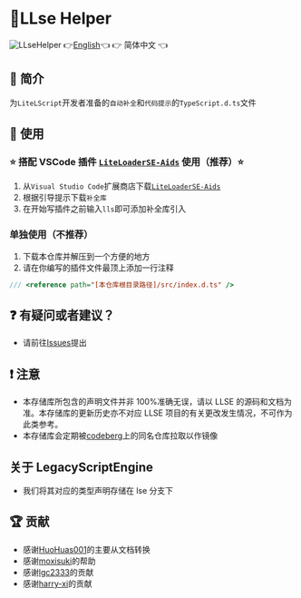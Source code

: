 # 🔨LLse Helper

![LLseHelper](https://socialify.git.ci/LiteLScript-Dev/LLseHelper/image?description=1&descriptionEditable=%E4%B8%BALiteLScript%E5%BC%80%E5%8F%91%E8%80%85%E5%87%86%E5%A4%87%E7%9A%84%E8%87%AA%E5%8A%A8%E8%A1%A5%E5%85%A8%E5%92%8C%E4%BB%A3%E7%A0%81%E6%8F%90%E7%A4%BA&forks=1&issues=1&language=1&logo=https%3A%2F%2Favatars.githubusercontent.com%2Fu%2F88499428%3Fs%3D200%26v%3D4&name=1&owner=1&pulls=1&stargazers=1&theme=Light)
👉[English](README-en.md)👈 👉 简体中文 👈

## 📄 简介

为`LiteLScript`开发者准备的`自动补全`和`代码提示`的`TypeScript.d.ts`文件

## 🔧 使用

### ⭐ 搭配 VSCode 插件 [`LiteLoaderSE-Aids`](https://github.com/LiteLScript-Dev/LiteLoaderSE-Aids) 使用（推荐）⭐

1. 从`Visual Studio Code`扩展商店下载[`LiteLoaderSE-Aids`](https://marketplace.visualstudio.com/items?itemName=moxicat.LLScriptHelper)
2. 根据引导提示下载`补全库`
3. 在开始写插件之前输入`lls`即可添加补全库引入

### 单独使用（不推荐）

1. 下载本仓库并解压到一个方便的地方
2. 请在你编写的插件文件最顶上添加一行注释

```js
/// <reference path="[本仓库根目录路径]/src/index.d.ts" />
```

## ❓ 有疑问或者建议？

- 请前往[Issues](https://github.com/LiteLScript-Dev/HelperLib/issues)提出

## ❗ 注意

- 本存储库所包含的声明文件并非 100%准确无误，请以 LLSE 的源码和文档为准。本存储库的更新历史亦不对应 LLSE 项目的有关更改发生情况，不可作为此类参考。
- 本存储库会定期被[codeberg](https://codeberg.org/moixsuki/HelperLib)上的同名仓库拉取以作镜像

## 关于 LegacyScriptEngine

- 我们将其对应的类型声明存储在 lse 分支下

## 🏆 贡献

- 感谢[HuoHuas001](https://github.com/HuoHuas001)的主要从文档转换
- 感谢[moxisuki](https://github.com/moxisuki)的帮助
- 感谢[lgc2333](https://github.com/lgc2333)的贡献
- 感谢[harry-xi](https://github.com/harry-xi)的贡献
